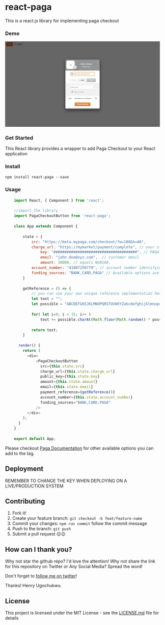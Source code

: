# react-paga

This is a react.js library for implementing paga checkout

### Demo

![Alt text](ReactApp.png?raw=true "Demo Image")

### Get Started

This React library provides a wrapper to add Paga Checkout to your React application

### Install
```
npm install react-paga --save 
```

### Usage

```javascript
    import React, { Component } from 'react';

    //import the library
    import PagaCheckoutButton from 'react-paga';
    
    class App extends Component {
    
    	state = {
            src: "https://beta.mypaga.com/checkout/?w=180&h=40",
            charge_url: "https://mymarket/payment/complete", // your store url for payment verification
    		    key: "######################################", // PAGA PUBLIC KEY
    		    email: "john.doe@xyz.com",  // customer email
    		    amount: 10000, // equals NGN100,
            account_number: "41007258779", // account number identifying customer on the merchant's system.
            funding_sources: "BANK,CARD,PAGA" // Available options are CARD, BANK and PAGA.
    	}
    
    	getReference = () => {
    		// you can use your own unique reference implementation here
    		let text = "";
    		let possible = "ABCDEFGHIJKLMNOPQRSTUVWXYZabcdefghijklmnopqrstuvwxyz0123456789-.=";
    
    		for( let i=0; i < 15; i++ )
    			text += possible.charAt(Math.floor(Math.random() * possible.length));
    
    		return text;
    	}
    
      render() {
        return (
          <div> 
              <PagaCheckoutButton
                src={this.state.src}
                charge_url={this.state.charge_url}
                public_key={this.state.key}
                amount={this.state.amount}
                email={this.state.email}
                payment_reference={getReference()}
                account_number={this.state.account_number}
                funding_sources="BANK,CARD,PAGA" 
              />
          </div>
        );
      }
    }
    
    export default App;
```

Please checkout [Paga Documentation](https://developer-docs.paga.com/docs/paga-checkout) for other available options you can add to the tag.

## Deployment
REMEMBER TO CHANGE THE KEY WHEN DEPLOYING ON A LIVE/PRODUCTION SYSTEM

## Contributing
1. Fork it!
2. Create your feature branch: `git checkout -b feat/feature-name`
3. Commit your changes: `npm run commit` follow the commit message 
4. Push to the branch: `git push`
5. Submit a pull request 😉😉

## How can I thank you?

Why not star the github repo? I'd love the attention! Why not share the link for this repository on Twitter or Any Social Media? Spread the word!

Don't forget to [follow me on twitter](https://twitter.com/_impact_dev)!

Thanks!
Henry Ugochukwu.

## License
This project is licensed under the MIT License - see the [LICENSE.md](LICENSE.md) file for details
